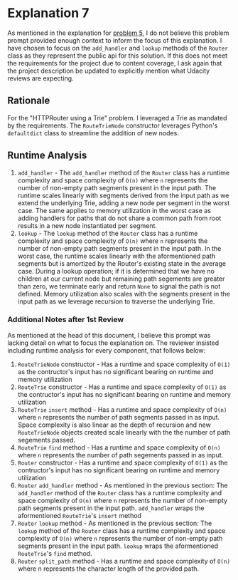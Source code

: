 # Explanation 7
As mentioned in the explanation for [problem 5](../problem_5/explanation_5.md), I do not believe this problem prompt provided enough context to inform the focus of this explanation. I have chosen to focus on the `add_handler` and `lookup` methods of the `Router` class as they represent the public api for this solution. If this does not meet the requirements for the project due to content coverage, I ask again that the project description be updated to explicitly mention what Udacity reviews are expecting. 
## Rationale
For the "HTTPRouter using a Trie" problem. I leveraged a Trie as mandated by the requirements. The `RouteTrieNode` constructor leverages Python's `defaultdict` class to streamline the addition of new nodes.

## Runtime Analysis
1. `add_handler` - The `add_handler` method of the `Router` class has a runtime complexity and space complexity of `O(n)` where `n` represents the number of non-empty path segments present in the input path. The runtime scales linearly with segments derived from the input path as we extend the underlying Trie, adding a new node per segment in the worst case. The same applies to memory utilization in the worst case as adding handlers for paths that do not share a common path from root results in a new node instantiated per segment.
2. `lookup` - The `lookup` method of the `Router` class has a runtime complexity and space complexity of `O(n)` where `n` represents the number of non-empty path segments present in the input path. In the worst case, the runtime scales linearly with the aformentioned path segments but is amortized by the Router's existing state in the average case. During a lookup operation; if it is determined that we have no children at our current node but remaining path segements are greater than zero, we terminate early and return `None` to signal the path is not defined. Memory utilization also scales with the segments present in the input path as we leverage recursion to traverse the underlying Trie.

### Additional Notes after 1st Review
As mentioned at the head of this document, I believe this prompt was lacking detail on what to focus the explanation on. The reviewer insisted including runtime analysis for every component, that follows below:

1. `RouteTrieNode` constructor - Has a runtime and space complexity of `O(1)` as the contructor's input has no significant bearing on runtime and memory utilization
2. `RouteTrie` constructor - Has a runtime and space complexity of `O(1)` as the contructor's input has no significant bearing on runtime and memory utilization
3. `RouteTrie` `insert` method -  Has a runtime and space complexity of `O(n)` where `n` represents the number of path segments passed in as input. Space complexity is also linear as the depth of recursion and new `RouteTrieNode` objects created scale linearly with the the number of path segements passed.
4. `RouteTrie` `find` method - Has a runtime and space complexity of `O(n)` where `n` represents the number of path segements passed in as input.
5. `Router` constructor - Has a runtime and space complexity of `O(1)` as the contructor's input has no significant bearing on runtime and memory utilization
5. `Router` `add_handler` method - As mentioned in the previous section: The `add_handler` method of the `Router` class has a runtime complexity and space complexity of `O(n)` where `n` represents the number of non-empty path segments present in the input path. `add_handler` wraps the aformentioned `RouteTrie`'s `insert` method
5. `Router` `lookup` method - As mentioned in the previous section: The `lookup` method of the `Router` class has a runtime complexity and space complexity of `O(n)` where `n` represents the number of non-empty path segments present in the input path. `lookup` wraps the aformentioned `RouteTrie`'s `find` method.
5. `Router` `split_path` method - Has a runtime and space complexity of `O(n)` where n represents the character length of the provided path.
